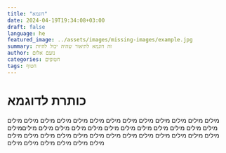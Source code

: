 ```yaml
---
title: "דוגמא"
date: 2024-04-19T19:34:08+03:00
draft: false
language: he
featured_image: ../assets/images/missing-images/example.jpg
summary: זה דוגמא לתיאור שהיה יכול להיות
author: נועם אלום
categories: חטופים
tags: חטוף
---
```


# כותרת לדוגמא

מילים מילים מילים מילים מילים מילים מילים מילים מילים מילים מילים מילים מילים מילים מילים מילים מילים מילים מילים מילים מילים מילים מילים מילים מיליםמילים מילים מילים מילים מילים מילים מילים מילים מילים מילים מילים מילים מילים מילים מילים מילים מילים מילים מילים מילים